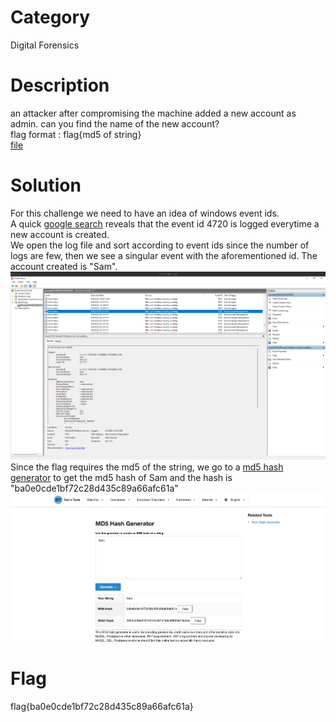 # Category
Digital Forensics
# Description
an attacker after compromising the machine added a new account as admin. can you find the name of the new account? <br>
flag format : flag{md5 of string} <br>
[file](./Security436509324654726509.evtx)
# Solution
For this challenge we need to have an idea of windows event ids.<br>
A quick [google search](https://www.google.com/search?q=windows+event+id+for+creating+a+new+account) reveals that the event id 4720 is logged everytime a new account is created.<br>
We open the log file and sort according to event ids since the number of logs are few, then we see a singular event with the aforementioned id. The account created is "Sam".<br>
![screenshot of windows event viewer showng the new account creation](./img1.png)<br>
Since the flag requires the md5 of the string, we go to a [md5 hash generator](https://www.md5hashgenerator.com/) to get the md5 hash of Sam and the hash is "ba0e0cde1bf72c28d435c89a66afc61a"<br>
![screenshot of md5 hash generator](./img2.png)<br>
# Flag
flag{ba0e0cde1bf72c28d435c89a66afc61a}
